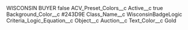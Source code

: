 <?xml version="1.0" encoding="UTF-8"?>
<CustomMetadata xmlns="http://soap.sforce.com/2006/04/metadata" xmlns:xsi="http://www.w3.org/2001/XMLSchema-instance" xmlns:xsd="http://www.w3.org/2001/XMLSchema">
    <label>WISCONSIN BUYER</label>
    <protected>false</protected>
    <values>
        <field>ACV_Preset_Colors__c</field>
        <value xsi:nil="true"/>
    </values>
    <values>
        <field>Active__c</field>
        <value xsi:type="xsd:boolean">true</value>
    </values>
    <values>
        <field>Background_Color__c</field>
        <value xsi:type="xsd:string">#243D9E</value>
    </values>
    <values>
        <field>Class_Name__c</field>
        <value xsi:type="xsd:string">WisconsinBadgeLogic</value>
    </values>
    <values>
        <field>Criteria_Logic_Equation__c</field>
        <value xsi:nil="true"/>
    </values>
    <values>
        <field>Object__c</field>
        <value xsi:type="xsd:string">Auction__c</value>
    </values>
    <values>
        <field>Text_Color__c</field>
        <value xsi:type="xsd:string">Gold</value>
    </values>
</CustomMetadata>

